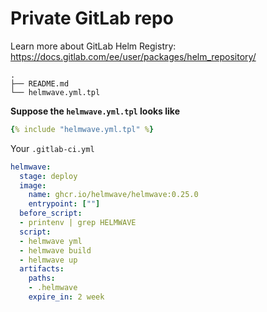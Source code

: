 # Private GitLab repo 

Learn more about GitLab Helm Registry: https://docs.gitlab.com/ee/user/packages/helm_repository/

```console
.
├── README.md
└── helmwave.yml.tpl
```

**Suppose the `helmwave.yml.tpl` looks like**

```yaml
{% include "helmwave.yml.tpl" %}
```

Your `.gitlab-ci.yml` 

```yaml
helmwave:
  stage: deploy
  image:
    name: ghcr.io/helmwave/helmwave:0.25.0
    entrypoint: [""]
  before_script:
  - printenv | grep HELMWAVE
  script:
  - helmwave yml
  - helmwave build
  - helmwave up
  artifacts:
    paths:
    - .helmwave
    expire_in: 2 week
```

